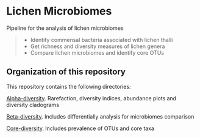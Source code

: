 # Lichen Microbiomes

Pipeline for the analysis of lichen microbiomes
> * Identify commensal bacteria associated with lichen thalli
> * Get richness and diversity measures of lichen genera
> * Compare lichen microbiomes and identify core OTUs
 
 
 ## Organization of this repository

 This repository contains the following directories:

[Alpha-diversity](https://github.com/alehsierra/Lichen_Microbiome/tree/master/Alpha-diversity). Rarefaction, diversity indices, abundance plots and diversity cladograms
 
[Beta-diversity](https://github.com/alehsierra/Lichen_Microbiome/tree/master/Beta-diversity). Includes differentially analysis for microbiomes comparison 

[Core-diversity](https://github.com/alehsierra/Lichen_Microbiome/tree/master/Core-diversity). Includes prevalence of OTUs and core taxa


